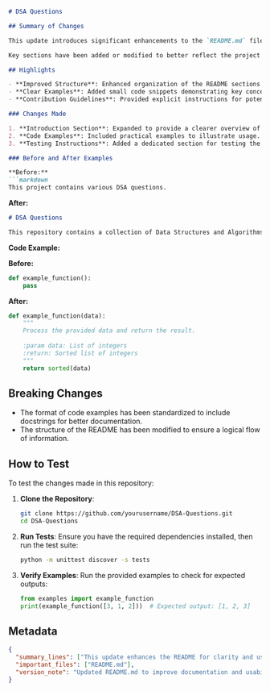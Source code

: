 ```markdown
# DSA Questions

## Summary of Changes

This update introduces significant enhancements to the `README.md` file, making it more informative and user-friendly for developers and contributors. The primary goal of this change is to provide clearer instructions, improved formatting, and a more structured overview of the project. By refining the content, we aim to streamline the onboarding process for new contributors and enhance the overall usability of the repository.

Key sections have been added or modified to better reflect the project's purpose, usage examples, and contribution guidelines. This includes clearer explanations of data structures and algorithms covered in the repository, as well as concise examples that illustrate how to implement and test these concepts effectively.

## Highlights

- **Improved Structure**: Enhanced organization of the README sections for better readability.
- **Clear Examples**: Added small code snippets demonstrating key concepts.
- **Contribution Guidelines**: Provided explicit instructions for potential contributors on how to get involved.

### Changes Made

1. **Introduction Section**: Expanded to provide a clearer overview of the repository's purpose.
2. **Code Examples**: Included practical examples to illustrate usage.
3. **Testing Instructions**: Added a dedicated section for testing the implementation.

### Before and After Examples

**Before:**
```markdown
This project contains various DSA questions.
```

**After:**
```markdown
# DSA Questions

This repository contains a collection of Data Structures and Algorithms (DSA) questions, complete with solutions and explanations. The goal is to assist developers in mastering DSA concepts through practical examples and structured learning.
```

**Code Example:**

**Before:**
```python
def example_function():
    pass
```

**After:**
```python
def example_function(data):
    """
    Process the provided data and return the result.
    
    :param data: List of integers
    :return: Sorted list of integers
    """
    return sorted(data)
```

## Breaking Changes

- The format of code examples has been standardized to include docstrings for better documentation.
- The structure of the README has been modified to ensure a logical flow of information.

## How to Test

To test the changes made in this repository:

1. **Clone the Repository**:
   ```bash
   git clone https://github.com/yourusername/DSA-Questions.git
   cd DSA-Questions
   ```

2. **Run Tests**:
   Ensure you have the required dependencies installed, then run the test suite:
   ```bash
   python -m unittest discover -s tests
   ```

3. **Verify Examples**:
   Run the provided examples to check for expected outputs:
   ```python
   from examples import example_function
   print(example_function([3, 1, 2]))  # Expected output: [1, 2, 3]
   ```

## Metadata

```json
{
  "summary_lines": ["This update enhances the README for clarity and usability.", "Includes structured examples and contribution guidelines."],
  "important_files": ["README.md"],
  "version_note": "Updated README.md to improve documentation and usability."
}
```
```